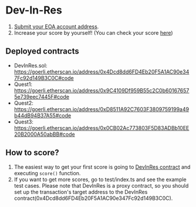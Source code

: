 # Dev-In-Res

1. [Submit your EOA account address](https://forms.gle/65884NothioGu7Cd7).
2. Increase your score by yourself! (You can check your score [here](https://goerli.etherscan.io/address/0x4Dcd8dd6FD4Eb20F5A1AC90e347Fc92d149B3C0C#readContract))

## Deployed contracts

- DevInRes.sol: https://goerli.etherscan.io/address/0x4Dcd8dd6FD4Eb20F5A1AC90e347Fc92d149B3C0C#code
- Quest1: https://goerli.etherscan.io/address/0x9C4109Df959B55c2C0b601676575e739eec7445F#code
- Quest2: https://goerli.etherscan.io/address/0xD8511A92C7603F3809759199a49b44dB94B37A55#code
- Quest3: https://goerli.etherscan.io/address/0x0CB02Ac773803F5D83ADBb10EE20B2000A50abBB#code

## How to score?

1. The easiest way to get your first score is going to [DevInRes contract](https://goerli.etherscan.io/address/0x4Dcd8dd6FD4Eb20F5A1AC90e347Fc92d149B3C0C#writeContract) and executing `score()` function.
2. If you want to get more scores, go to test/index.ts and see the example test cases. Please note that DevInRes is a proxy contract, so you should set up the transaction's target address to the DevInRes contract(0x4Dcd8dd6FD4Eb20F5A1AC90e347Fc92d149B3C0C).
